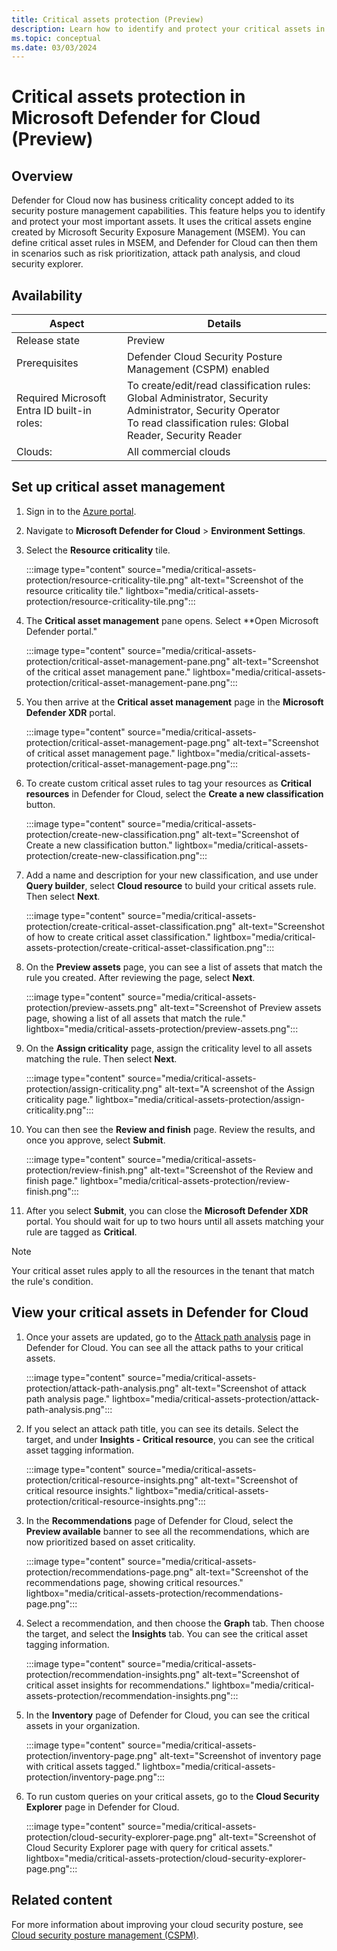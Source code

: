 ```yaml
---
title: Critical assets protection (Preview)
description: Learn how to identify and protect your critical assets in Microsoft Defender for Cloud with Microsoft Security Exposure Management.
ms.topic: conceptual
ms.date: 03/03/2024
---
```


# Critical assets protection in Microsoft Defender for Cloud (Preview)

## Overview

Defender for Cloud now has business criticality concept added to its security posture management capabilities. This feature helps you to identify and protect your most important assets. It uses the critical assets engine created by Microsoft Security Exposure Management (MSEM). You can define critical asset rules in MSEM, and Defender for Cloud can then them in scenarios such as risk prioritization, attack path analysis, and cloud security explorer.

## Availability

| Aspect | Details |
|--|--|
| Release state | Preview |
| Prerequisites | Defender Cloud Security Posture Management (CSPM) enabled  |
| Required Microsoft Entra ID built-in roles: | To create/edit/read classification rules: Global Administrator, Security Administrator, Security Operator <br> To read classification rules: Global Reader, Security Reader  |
| Clouds: | All commercial clouds |

## Set up critical asset management

1. Sign in to the [Azure portal](https://portal.azure.com).

1. Navigate to **Microsoft Defender for Cloud** > **Environment Settings**.
1. Select the **Resource criticality** tile.

    :::image type="content" source="media/critical-assets-protection/resource-criticality-tile.png" alt-text="Screenshot of the resource criticality tile." lightbox="media/critical-assets-protection/resource-criticality-tile.png":::

1. The **Critical asset management** pane opens. Select **Open Microsoft Defender portal."

    :::image type="content" source="media/critical-assets-protection/critical-asset-management-pane.png" alt-text="Screenshot of the critical asset management pane." lightbox="media/critical-assets-protection/critical-asset-management-pane.png":::

1. You then arrive at the **Critical asset management** page in the **Microsoft Defender XDR** portal.

    :::image type="content" source="media/critical-assets-protection/critical-asset-management-page.png" alt-text="Screenshot of critical asset management page." lightbox="media/critical-assets-protection/critical-asset-management-page.png":::

1. To create custom critical asset rules to tag your resources as **Critical resources** in Defender for Cloud, select the **Create a new classification** button.

    :::image type="content" source="media/critical-assets-protection/create-new-classification.png" alt-text="Screenshot of Create a new classification button." lightbox="media/critical-assets-protection/create-new-classification.png":::

1. Add a name and description for your new classification, and use under **Query builder**, select **Cloud resource** to build your critical assets rule. Then select **Next**.

    :::image type="content" source="media/critical-assets-protection/create-critical-asset-classification.png" alt-text="Screenshot of how to create critical asset classification." lightbox="media/critical-assets-protection/create-critical-asset-classification.png":::

1. On the **Preview assets** page, you can see a list of assets that match the rule you created. After reviewing the page, select **Next**.

    :::image type="content" source="media/critical-assets-protection/preview-assets.png" alt-text="Screenshot of Preview assets page, showing a list of all assets that match the rule." lightbox="media/critical-assets-protection/preview-assets.png":::

1. On the **Assign criticality** page, assign the criticality level to all assets matching the rule. Then select **Next**.

    :::image type="content" source="media/critical-assets-protection/assign-criticality.png" alt-text="A screenshot of the Assign criticality page." lightbox="media/critical-assets-protection/assign-criticality.png":::

1. You can then see the **Review and finish** page. Review the results, and once you approve, select **Submit**.

    :::image type="content" source="media/critical-assets-protection/review-finish.png" alt-text="Screenshot of the Review and finish page." lightbox="media/critical-assets-protection/review-finish.png":::

1. After you select **Submit**, you can close the **Microsoft Defender XDR** portal. You should wait for up to two hours until all assets matching your rule are tagged as **Critical**.

> [!NOTE]
> Your critical asset rules apply to all the resources in the tenant that match the rule's condition.

## View your critical assets in Defender for Cloud

1. Once your assets are updated, go to the [Attack path analysis](how-to-manage-attack-path.md) page in Defender for Cloud. You can see all the attack paths to your critical assets.

    :::image type="content" source="media/critical-assets-protection/attack-path-analysis.png" alt-text="Screenshot of attack path analysis page." lightbox="media/critical-assets-protection/attack-path-analysis.png":::

1. If you select an attack path title, you can see its details. Select the target, and under **Insights - Critical resource**, you can see the critical asset tagging information.

    :::image type="content" source="media/critical-assets-protection/critical-resource-insights.png" alt-text="Screenshot of critical resource insights." lightbox="media/critical-assets-protection/critical-resource-insights.png":::

1. In the **Recommendations** page of Defender for Cloud, select the **Preview available** banner to see all the recommendations, which are now prioritized based on asset criticality.

    :::image type="content" source="media/critical-assets-protection/recommendations-page.png" alt-text="Screenshot of the recommendations page, showing critical resources." lightbox="media/critical-assets-protection/recommendations-page.png":::

1. Select a recommendation, and then choose the **Graph** tab. Then choose the target, and select the **Insights** tab. You can see the critical asset tagging information.

    :::image type="content" source="media/critical-assets-protection/recommendation-insights.png" alt-text="Screenshot of critical asset insights for recommendations." lightbox="media/critical-assets-protection/recommendation-insights.png":::

1. In the **Inventory** page of Defender for Cloud, you can see the critical assets in your organization.

    :::image type="content" source="media/critical-assets-protection/inventory-page.png" alt-text="Screenshot of inventory page with critical assets tagged." lightbox="media/critical-assets-protection/inventory-page.png":::

1. To run custom queries on your critical assets, go to the **Cloud Security Explorer** page in Defender for Cloud.

    :::image type="content" source="media/critical-assets-protection/cloud-security-explorer-page.png" alt-text="Screenshot of Cloud Security Explorer page with query for critical assets." lightbox="media/critical-assets-protection/cloud-security-explorer-page.png":::

## Related content

For more information about improving your cloud security posture, see [Cloud security posture management (CSPM)](concept-cloud-security-posture-management.md).
